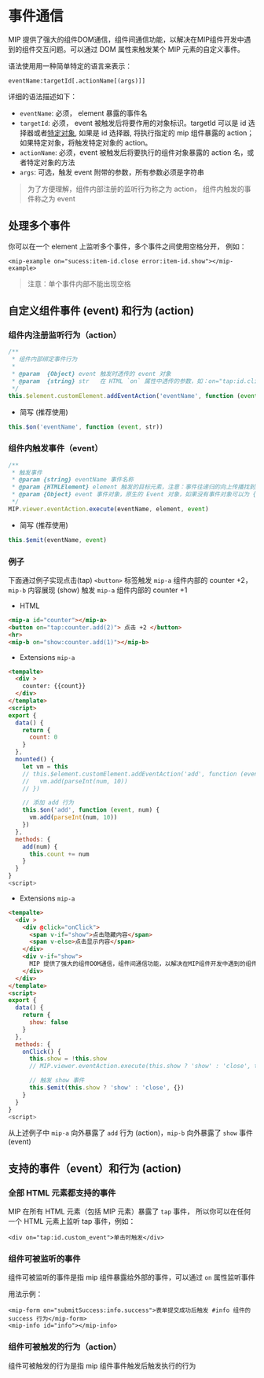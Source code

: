 # 事件通信

MIP 提供了强大的组件DOM通信，组件间通信功能，以解决在MIP组件开发中遇到的组件交互问题。可以通过 DOM 属性来触发某个 MIP 元素的自定义事件。

语法使用用一种简单特定的语言来表示：

```
eventName:targetId[.actionName[(args)]]
```

详细的语法描述如下：

- `eventName`: 必须， element 暴露的事件名
- `targetId`: 必须， event 被触发后将要作用的对象标识。targetId 可以是 id 选择器或者[特定对象](#special-target), 如果是 id 选择器, 将执行指定的 mip 组件暴露的 action；如果特定对象，将触发特定对象的 action。
- `actionName`: 必须，event 被触发后将要执行的组件对象暴露的 action 名，或者特定对象的方法
- `args`: 可选，触发 event 附带的参数，所有参数必须是字符串

> 为了方便理解，组件内部注册的监听行为称之为 action， 组件内触发的事件称之为 event

## 处理多个事件

你可以在一个 element 上监听多个事件，多个事件之间使用空格分开， 例如：
```
<mip-example on="sucess:item-id.close error:item-id.show"></mip-example>
```

> 注意：单个事件内部不能出现空格

## 自定义组件事件 (event) 和行为 (action)

### 组件内注册监听行为（action）
```js
/**
 * 组件内部绑定事件行为
 *
 * @param  {Object} event 触发时透传的 event 对象
 * @param  {string} str   在 HTML `on` 属性中透传的参数，如：on="tap:id.click(test)"
 */
this.$element.customElement.addEventAction('eventName', function (event, str) {})
```

- 简写 (推荐使用)

```js
this.$on('eventName', function (event, str))
```

### 组件内触发事件（event）

```js
/**
 * 触发事件
 * @param {string} eventName 事件名称
 * @param {HTMLElement} element 触发的目标元素，注意：事件往递归的向上传播找到匹配 `on="eventName:xxx.xx` 并执行
 * @param {Object} event 事件对象，原生的 Event 对象，如果没有事件对象可以为 {} ，支持透传自定义参数，如：{userinfo: {}}
 */
MIP.viewer.eventAction.execute(eventName, element, event)
```

- 简写 (推荐使用)
```js
this.$emit(eventName, event)
```

### 例子

下面通过例子实现点击(tap) `<button>` 标签触发 `mip-a` 组件内部的 counter +2，`mip-b` 内容展现 (show) 触发 `mip-a` 组件内部的 counter +1

- HTML
```html
<mip-a id="counter"></mip-a>
<button on="tap:counter.add(2)"> 点击 +2 </button>
<hr>
<mip-b on="show:counter.add(1)"></mip-b>
```

- Extensions `mip-a`
```html
<tempalte>
  <div >
    counter: {{count}}
  </div>
</template>
<script>
export {
  data() {
    return {
      count: 0
    }
  },
  mounted() {
    let vm = this
    // this.$element.customElement.addEventAction('add', function (event, num) {
    //   vm.add(parseInt(num, 10))
    // })

    // 添加 add 行为
    this.$on('add', function (event, num) {
      vm.add(parseInt(num, 10))
    })
  },
  methods: {
    add(num) {
      this.count += num
    }
  }
}
<script>
```

- Extensions `mip-a`
```html
<tempalte>
  <div >
    <div @click="onClick">
      <span v-if="show">点击隐藏内容</span>
      <span v-else>点击显示内容</span>
    </div>
    <div v-if="show">
      MIP 提供了强大的组件DOM通信，组件间通信功能，以解决在MIP组件开发中遇到的组件交互问题。可以通过 DOM 属性来触发某个 MIP 元素的自定义事件。
    </div>
  </div>
</template>
<script>
export {
  data() {
    return {
      show: false
    }
  },
  methods: {
    onClick() {
      this.show = !this.show
      // MIP.viewer.eventAction.execute(this.show ? 'show' : 'close', this.$element, {})

      // 触发 show 事件
      this.$emit(this.show ? 'show' : 'close', {})
    }
  }
}
<script>
```

从上述例子中 `mip-a` 向外暴露了 `add` 行为 (action)，`mip-b` 向外暴露了 `show` 事件 (event)

## 支持的事件（event）和行为 (action)

### 全部 HTML 元素都支持的事件

MIP 在所有 HTML 元素（包括 MIP 元素）暴露了 `tap` 事件， 所以你可以在任何一个 HTML 元素上监听 tap 事件，例如：

```
<div on="tap:id.custom_event">单击时触发</div>
```

### 组件可被监听的事件

组件可被监听的事件是指 mip 组件暴露给外部的事件，可以通过 `on` 属性监听事件

用法示例：
```
<mip-form on="submitSuccess:info.success">表单提交成功后触发 #info 组件的 success 行为</mip-form>
<mip-info id="info"></mip-info>
```

### 组件可被触发的行为（action）

组件可被触发的行为是指 mip 组件事件触发后触发执行的行为
